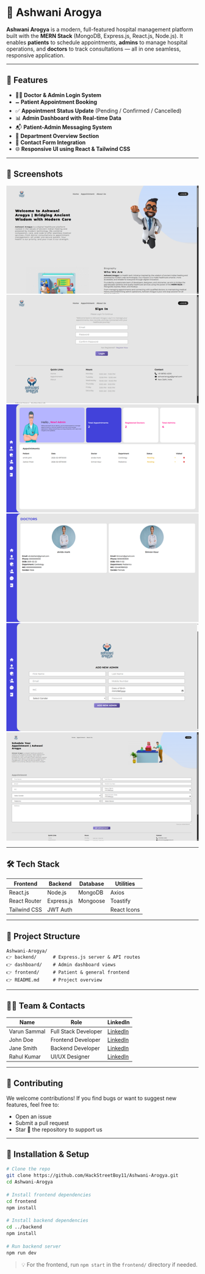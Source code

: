 # 🏥 Ashwani Arogya

**Ashwani Arogya** is a modern, full-featured hospital management platform built with the **MERN Stack** (MongoDB, Express.js, React.js, Node.js). It enables **patients** to schedule appointments, **admins** to manage hospital operations, and **doctors** to track consultations — all in one seamless, responsive application.

---

## 🚀 Features

* 👩‍⚕️ **Doctor & Admin Login System**
* 🗕️ **Patient Appointment Booking**
* ✅ **Appointment Status Update** (Pending / Confirmed / Cancelled)
* 📊 **Admin Dashboard with Real-time Data**
* 📬 **Patient-Admin Messaging System**
* 🏥 **Department Overview Section**
* 📧 **Contact Form Integration**
* 🌐 **Responsive UI using React & Tailwind CSS**

---

## 📸 Screenshots


![Home Screenshot](screenshots/home.png)
![Sign Page](screenshots/sign.png)
![Dashboard Screenshot](screenshots/dashboard.png)
![Doctor Page](screenshots/doctor.png)
![Admin Screenshot](screenshots/admin.png)
![Appointment Page](screenshots/appointment.png)

---

## 🛠️ Tech Stack

| Frontend     | Backend    | Database | Utilities   |
| ------------ | ---------- | -------- | ----------- |
| React.js     | Node.js    | MongoDB  | Axios       |
| React Router | Express.js | Mongoose | Toastify    |
| Tailwind CSS | JWT Auth   |          | React Icons |

---

## 📁 Project Structure

```
Ashwani-Arogya/
👉 backend/      # Express.js server & API routes
👉 dashboard/    # Admin dashboard views
👉 frontend/     # Patient & general frontend
👉 README.md     # Project overview
```

---

## 👨‍💼 Team & Contacts

| Name         | Role                 | LinkedIn                                              |
| ------------ | -------------------- | ----------------------------------------------------- |
| Varun Sammal | Full Stack Developer | [LinkedIn](https://www.linkedin.com/in/your-profile/) |
| John Doe     | Frontend Developer   | [LinkedIn](https://www.linkedin.com/in/your-profile/) |
| Jane Smith   | Backend Developer    | [LinkedIn](https://www.linkedin.com/in/your-profile/) |
| Rahul Kumar  | UI/UX Designer       | [LinkedIn](https://www.linkedin.com/in/your-profile/) |


---

## 🤝 Contributing

We welcome contributions!
If you find bugs or want to suggest new features, feel free to:

* Open an issue
* Submit a pull request
* Star 🌟 the repository to support us

---

## 🔧 Installation & Setup

```bash
# Clone the repo
git clone https://github.com/HackStreetBoy11/Ashwani-Arogya.git
cd Ashwani-Arogya

# Install frontend dependencies
cd frontend
npm install

# Install backend dependencies
cd ../backend
npm install

# Run backend server
npm run dev
```

> 💡 For the frontend, run `npm start` in the `frontend/` directory if needed.
